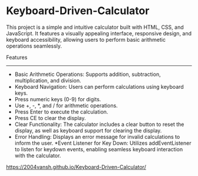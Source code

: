 # Keyboard-Driven-Calculator

This project is a simple and intuitive calculator built with HTML, CSS, and JavaScript. It features a visually appealing interface, responsive design, and keyboard accessibility, allowing users to perform basic arithmetic operations seamlessly.

Features
______________________________________________________________________________________________________________________________________________________________________________________________________________________

* Basic Arithmetic Operations: Supports addition, subtraction, multiplication, and division.
* Keyboard Navigation: Users can perform calculations using keyboard keys.
* Press numeric keys (0-9) for digits.
* Use +, -, *, and / for arithmetic operations.
* Press Enter to execute the calculation.
* Press CE to clear the display.
* Clear Functionality: The calculator includes a clear button to reset the display, as well as keyboard support for clearing the display.
* Error Handling: Displays an error message for invalid calculations to inform the user.
*Event Listener for Key Down: Utilizes addEventListener to listen for keydown events, enabling seamless keyboard interaction with the calculator.

https://2004vansh.github.io/Keyboard-Driven-Calculator/

